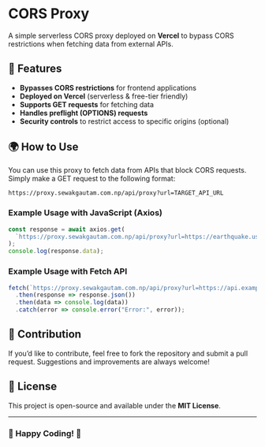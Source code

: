 # CORS Proxy

A simple serverless CORS proxy deployed on **Vercel** to bypass CORS restrictions when fetching data from external APIs.

## 🚀 Features
- **Bypasses CORS restrictions** for frontend applications
- **Deployed on Vercel** (serverless & free-tier friendly)
- **Supports GET requests** for fetching data
- **Handles preflight (OPTIONS) requests**
- **Security controls** to restrict access to specific origins (optional)

## 🌍 How to Use
You can use this proxy to fetch data from APIs that block CORS requests. Simply make a GET request to the following format:

```bash
https://proxy.sewakgautam.com.np/api/proxy?url=TARGET_API_URL
```

### Example Usage with JavaScript (Axios)
```javascript
const response = await axios.get(
  `https://proxy.sewakgautam.com.np/api/proxy?url=https://earthquake.usgs.gov/fdsnws/event/1/query?format=geojson&starttime=2025-01-01&minmagnitude=5.5`
);
console.log(response.data);
```

### Example Usage with Fetch API
```javascript
fetch(`https://proxy.sewakgautam.com.np/api/proxy?url=https://api.example.com/data`)
  .then(response => response.json())
  .then(data => console.log(data))
  .catch(error => console.error("Error:", error));
```

## 🔗 Contribution
If you’d like to contribute, feel free to fork the repository and submit a pull request. Suggestions and improvements are always welcome!

## 🎯 License
This project is open-source and available under the **MIT License**.

---
### 🚀 Happy Coding! 🎉

